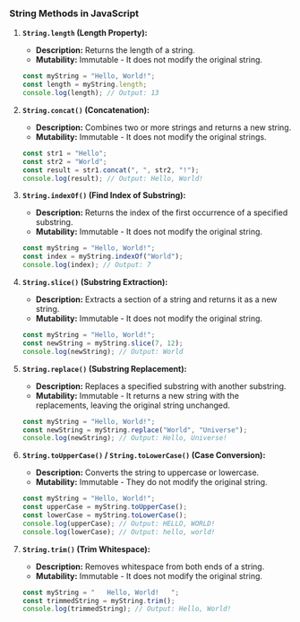 ### String Methods in JavaScript

1. **`String.length` (Length Property):**
   - **Description:** Returns the length of a string.
   - **Mutability:** Immutable - It does not modify the original string.

   ```javascript
   const myString = "Hello, World!";
   const length = myString.length;
   console.log(length); // Output: 13
   ```

2. **`String.concat()` (Concatenation):**
   - **Description:** Combines two or more strings and returns a new string.
   - **Mutability:** Immutable - It does not modify the original strings.

   ```javascript
   const str1 = "Hello";
   const str2 = "World";
   const result = str1.concat(", ", str2, "!");
   console.log(result); // Output: Hello, World!
   ```

3. **`String.indexOf()` (Find Index of Substring):**
   - **Description:** Returns the index of the first occurrence of a specified substring.
   - **Mutability:** Immutable - It does not modify the original string.

   ```javascript
   const myString = "Hello, World!";
   const index = myString.indexOf("World");
   console.log(index); // Output: 7
   ```

4. **`String.slice()` (Substring Extraction):**
   - **Description:** Extracts a section of a string and returns it as a new string.
   - **Mutability:** Immutable - It does not modify the original string.

   ```javascript
   const myString = "Hello, World!";
   const newString = myString.slice(7, 12);
   console.log(newString); // Output: World
   ```

5. **`String.replace()` (Substring Replacement):**
   - **Description:** Replaces a specified substring with another substring.
   - **Mutability:** Immutable - It returns a new string with the replacements, leaving the original string unchanged.

   ```javascript
   const myString = "Hello, World!";
   const newString = myString.replace("World", "Universe");
   console.log(newString); // Output: Hello, Universe!
   ```

6. **`String.toUpperCase()` / `String.toLowerCase()` (Case Conversion):**
   - **Description:** Converts the string to uppercase or lowercase.
   - **Mutability:** Immutable - They do not modify the original string.

   ```javascript
   const myString = "Hello, World!";
   const upperCase = myString.toUpperCase();
   const lowerCase = myString.toLowerCase();
   console.log(upperCase); // Output: HELLO, WORLD!
   console.log(lowerCase); // Output: hello, world!
   ```

7. **`String.trim()` (Trim Whitespace):**
   - **Description:** Removes whitespace from both ends of a string.
   - **Mutability:** Immutable - It does not modify the original string.

   ```javascript
   const myString = "   Hello, World!   ";
   const trimmedString = myString.trim();
   console.log(trimmedString); // Output: Hello, World!
   ```
